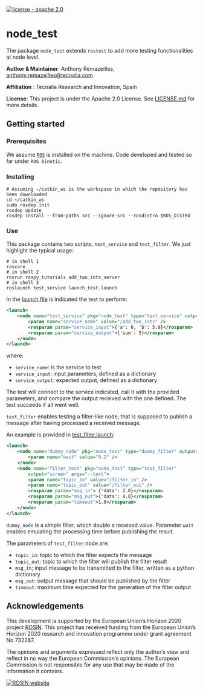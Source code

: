 [![license - apache 2.0](https://img.shields.io/:license-Apache%202.0-blue.svg)](https://opensource.org/licenses/Apache-2.0)

# node_test

The package `node_test` extends `rostest` to add more testing functionalities at node level.

**Author & Maintainer**: Anthony Remazeilles, anthony.remazeilles@tecnalia.com

**Affiliation** : Tecnalia Research and Innovation, Spain

**License**: This project is under the Apache 2.0 License.
See [LICENSE.md](LICENSE.md) for more details.

## Getting started

### Prerequisites

We assume [`ROS`][ros] is installed on the machine.
Code developed and tested so far under `ROS kinetic`.

[ros]: http://www.ros.org/

### Installing

```shell
# Assuming ~/catkin_ws is the workspace in which the repository has been downloaded
cd ~/catkin_ws
sudo rosdep init
rosdep update
rosdep install --from-paths src --ignore-src --rosdistro $ROS_DISTRO
```

### Use

This package contains two scripts, `test_service` and `test_filter`.
We just highlight the typical usage:

```shell
# in shell 1
roscore
# in shell 2
rosrun rospy_tutorials add_two_ints_server
# in shell 3
roslaunch test_service launch_test.launch
```

In the [launch file](node_test/launch/test_service.launch) is indicated the test to perform:

```xml
<launch>
    <node name="test_service" pkg="node_test" type="test_service" output="screen" >
        <param name="service_name" value="/add_two_ints" />
        <rosparam param="service_input">{'a': 0, 'b': 5.0}</rosparam>
        <rosparam param="service_output">{'sum': 5}</rosparam>
    </node>
</launch>
```

where:

* `service_name`: is the service to test
* `service_input`: input parameters, defined as a dictionary
* `service_output`: expected output, defined as a dictionary

The test will connect to the service indicated, call it with the provided parameters, and compare the output received with the one defined.
The test succeeds if all went well.

`test_filter` enables testing a filter-like node, that is supposed to publish a message after having processed a received message.

An example is provided in [test_filter.launch](node_test/launch/test_filter.launch):

```xml
<launch>
    <node name="dummy_node" pkg="node_test" type="dummy_filter" output="screen">
        <param name="wait" value="0.2" />
    </node>
    <node name="filter_test" pkg="node_test" type="test_filter"
        output="screen" args="--text">
        <param name="topic_in" value="/filter_in" />
        <param name="topic_out" value="/filter_out" />
        <rosparam param="msg_in"> {'data': 2.0}</rosparam>
        <rosparam param="msg_out">{'data': 4.0}</rosparam>
        <rosparam param="timeout">1.0</rosparam>
    </node>
</launch>
```

`dummy_node` is a simple filter, which double a received value.
Parameter `wait` enables emulating the processing time before publishing the result.

The parameters of `test_filter` node are:

* `topic_in`: topic to which the filter expects the message
* `topic_out`: topic to which the filter will publish the filter result
* `msg_in`; input message to be transmitted to the filter, written as a python dictionary
* `msg_out`: output message that should be published by the filter
* `timeout`: maximum time expected for the generation of the filter output

## Acknowledgements

This development is supported by the European Union’s Horizon 2020 project [ROSIN][rosin_website].
This project has received funding from the European Union’s Horizon 2020 research and innovation programme under
grant agreement No 732287.

The opinions and arguments expressed reflect only the author‘s view and reflect in no way the European Commission‘s opinions.
The European Commission is not responsible for any use that may be made of the information it contains.

[![ROSIN website][rosin_logo]][rosin_website]

[rosin_logo]: http://rosin-project.eu/wp-content/uploads/2017/03/Logo_ROSIN_CMYK-Website.png
[rosin_website]: http://rosin-project.eu/ "Go to website"
